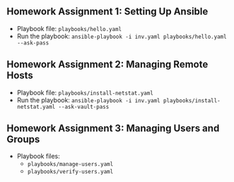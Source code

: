 ## Homework Assignment 1: Setting Up Ansible

- Playbook file: `playbooks/hello.yaml`
- Run the playbook: `ansible-playbook -i inv.yaml playbooks/hello.yaml --ask-pass`
## Homework Assignment 2: Managing Remote Hosts

- Playbook file: `playbooks/install-netstat.yaml`
- Run the playbook: `ansible-playbook -i inv.yaml playbooks/install-netstat.yaml --ask-vault-pass`
## Homework Assignment 3: Managing Users and Groups

- Playbook files: 
	- `playbooks/manage-users.yaml`
	- `playbooks/verify-users.yaml`